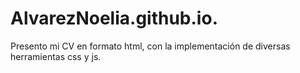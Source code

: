 # AlvarezNoelia.github.io.

Presento mi CV en formato html, con la implementación de diversas herramientas css y js.
